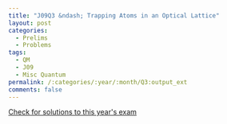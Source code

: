 ```yaml
---
title: "J09Q3 &ndash; Trapping Atoms in an Optical Lattice"
layout: post
categories:
  - Prelims
  - Problems
tags:
  - QM
  - J09
  - Misc Quantum
permalink: /:categories/:year/:month/Q3:output_ext
comments: false
---
```

<object data="2009J3Q.pdf" type="application/pdf" width="100%" height="500"></object>
<div class="message"><a href='https://princetonprelim.com/prelim/22/'>Check for solutions to this year's exam</a></div>